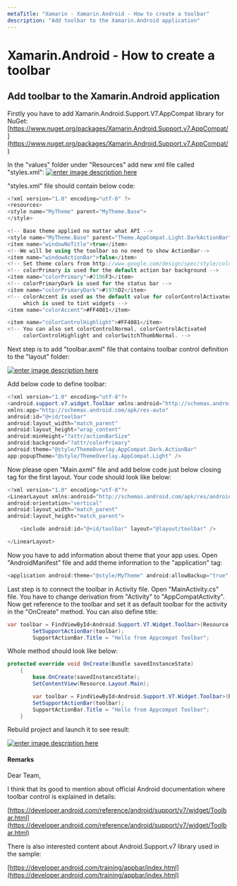 ```yaml
---
metaTitle: "Xamarin - Xamarin.Android - How to create a toolbar"
description: "Add toolbar to the Xamarin.Android application"
---
```


# Xamarin.Android - How to create a toolbar



## Add toolbar to the Xamarin.Android application


Firstly you have to add Xamarin.Android.Support.V7.AppCompat library for NuGet:
[https://www.nuget.org/packages/Xamarin.Android.Support.v7.AppCompat/](https://www.nuget.org/packages/Xamarin.Android.Support.v7.AppCompat/)

In the "values" folder under "Resources" add new xml file called "styles.xml":
[<img src="http://i.stack.imgur.com/D2LfG.png" alt="enter image description here" />](http://i.stack.imgur.com/D2LfG.png)

"styles.xml" file should contain below code:

```cs
<?xml version="1.0" encoding="utf-8" ?>
<resources>
<style name="MyTheme" parent="MyTheme.Base">
</style>

<!-- Base theme applied no matter what API -->
<style name="MyTheme.Base" parent="Theme.AppCompat.Light.DarkActionBar">
<item name="windowNoTitle">true</item>
<!--We will be using the toolbar so no need to show ActionBar-->
<item name="windowActionBar">false</item>
<!-- Set theme colors from http://www.google.com/design/spec/style/color.html#color-color-palette-->
<!-- colorPrimary is used for the default action bar background -->
<item name="colorPrimary">#2196F3</item>
<!-- colorPrimaryDark is used for the status bar -->
<item name="colorPrimaryDark">#1976D2</item>
<!-- colorAccent is used as the default value for colorControlActivated
     which is used to tint widgets -->
<item name="colorAccent">#FF4081</item>

<item name="colorControlHighlight">#FF4081</item>
<!-- You can also set colorControlNormal, colorControlActivated
     colorControlHighlight and colorSwitchThumbNormal. -->

```

Next step is to add "toolbar.axml" file that contains toolbar control definition to the "layout" folder:

[<img src="http://i.stack.imgur.com/8MQe0.png" alt="enter image description here" />](http://i.stack.imgur.com/8MQe0.png)

Add below code to define toolbar:

```cs
<?xml version="1.0" encoding="utf-8"?>
<android.support.v7.widget.Toolbar xmlns:android="http://schemas.android.com/apk/res/android"
xmlns:app="http://schemas.android.com/apk/res-auto"
android:id="@+id/toolbar"
android:layout_width="match_parent"
android:layout_height="wrap_content"
android:minHeight="?attr/actionBarSize"
android:background="?attr/colorPrimary"
android:theme="@style/ThemeOverlay.AppCompat.Dark.ActionBar"
app:popupTheme="@style/ThemeOverlay.AppCompat.Light" />

```

Now please open "Main.axml" file and add below code just below closing tag for the first layout. Your code should look like below:

```cs
<?xml version="1.0" encoding="utf-8"?>
<LinearLayout xmlns:android="http://schemas.android.com/apk/res/android"
android:orientation="vertical"
android:layout_width="match_parent"
android:layout_height="match_parent">

    <include android:id="@+id/toolbar" layout="@layout/toolbar" />

</LinearLayout> 

```

Now you have to add information about theme that your app uses. Open "AndroidManifest" file and add theme information to the "application" tag:

```cs
<application android:theme="@style/MyTheme" android:allowBackup="true" android:icon="@mipmap/icon" android:label="@string/app_name">

```

Last step is to connect the toolbar in Activity file. Open "MainActivity.cs" file.
You have to change derivation from "Activity" to "AppCompatActivity".
Now get reference to the toolbar and set it as default toolbar for the activity in the "OnCreate" method.
You can also define title:

```cs
var toolbar = FindViewById<Android.Support.V7.Widget.Toolbar>(Resource.Id.toolbar);
        SetSupportActionBar(toolbar);
        SupportActionBar.Title = "Hello from Appcompat Toolbar";

```

Whole method should look like below:

```cs
protected override void OnCreate(Bundle savedInstanceState)
    {
        base.OnCreate(savedInstanceState);
        SetContentView(Resource.Layout.Main);

        var toolbar = FindViewById<Android.Support.V7.Widget.Toolbar>(Resource.Id.toolbar);
        SetSupportActionBar(toolbar);
        SupportActionBar.Title = "Hello from Appcompat Toolbar";
    }

```

Rebuild project and launch it to see result:

[<img src="http://i.stack.imgur.com/31ApW.png" alt="enter image description here" />](http://i.stack.imgur.com/31ApW.png)



#### Remarks


Dear Team,

I think that its good to mention about official Android documentation where toolbar control is explained in details:

[https://developer.android.com/reference/android/support/v7/widget/Toolbar.html](https://developer.android.com/reference/android/support/v7/widget/Toolbar.html)

There is also interested content about Android.Support.v7 library used in the sample:

[https://developer.android.com/training/appbar/index.html](https://developer.android.com/training/appbar/index.html)

